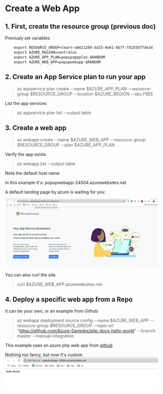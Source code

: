 # Create a Web App

## 1. First, create the resource group (previous doc)

Previusly set variables 

        export RESOURCE_GROUP=learn-a0e21289-da33-4e61-8b7f-fd155b77de3d
        export AZURE_REGION=centralus
        export AZURE_APP_PLAN=popupappplan-$RANDOM
        export AZURE_WEB_APP=popupwebapp-$RANDOM

## 2. Create an App Service plan to run your app

> az appservice plan create --name $AZURE_APP_PLAN --resource-group $RESOURCE_GROUP --location $AZURE_REGION --sku FREE


List the app services
> az appservice plan list --output table

## 3. Create a web app

> az webapp create --name $AZURE_WEB_APP --resource-group $RESOURCE_GROUP --plan $AZURE_APP_PLAN

Verify the app exists 

> az webapp list --output table

Note the default host name

In this example it's: popupwebapp-24504.azurewebsites.net

A default landing page by azure is waiting for you: 
 
![](img/webapp.png)

You can also curl the site.
> curl $AZURE_WEB_APP.azurewebsites.net

## 4. Deploy a specific web app from a Repo 

It can be your own, or an example from Github

> az webapp deployment source config --name $AZURE_WEB_APP --resource-group $RESOURCE_GROUP --repo-url "https://github.com/Azure-Samples/php-docs-hello-world" --branch master --manual-integration


This example uses an azure php web app from [github]("https://github.com/Azure-Samples/php-docs-hello-world")

Nothing too fancy, but now it's custom.
![](img/phpapp.png)

